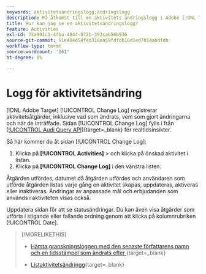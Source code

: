 ```yaml
---
keywords: aktivitetsändringslogg;ändringslogg
description: Få åtkomst till en aktivitets ändringslogg i Adobe [!DNL Target]  om du vill visa en lista över vem som har ändrat dina aktiviteter och när ändringarna inträffade.
title: Hur kan jag se en aktivitetsändringslogg?
feature: Activities
exl-id: 72a901c1-4fba-4044-b72b-393cab56b936
source-git-commit: 51e484d54f4d318ea59fdfdb16d1ed7014abdfdb
workflow-type: tm+mt
source-wordcount: '161'
ht-degree: 0%

---
```


# Logg för aktivitetsändring

[!DNL Adobe Target] [!UICONTROL Change Log] registrerar aktivitetsåtgärder, inklusive vad som ändrats, vem som gjort ändringarna och när de inträffade. Sidan [!UICONTROL Change Log] fylls i från [[!UICONTROL Audi Query API]](https://experienceleague.adobe.com/en/docs/experience-platform/landing/governance-privacy-security/audit-logs/audit-api/overview){target=_blank} för realtidsinsikter.

Så här kommer du åt sidan [!UICONTROL Change Log]:

1. Klicka på **[!UICONTROL Activities]** > och klicka på önskad aktivitet i listan.
1. Klicka på **[!UICONTROL Change Log]** i den vänstra listen.

Åtgärden utfördes, datumet då åtgärden utfördes och användaren som utförde åtgärden listas varje gång en aktivitet skapas, uppdateras, aktiveras eller inaktiveras. Ändringar av anpassade mål och erbjudanden som används i aktiviteten visas också.

Uppdatera sidan för att se statusändringar. Du kan även visa åtgärder som utförts i stigande eller fallande ordning genom att klicka på kolumnrubriken [!UICONTROL Date].

>[!MORELIKETHIS]
>
>* [Hämta granskningsloggen med den senaste författarens namn och en tidsstämpel som ändrats efter ](https://developer.adobe.com/target/administer/admin-api/#tag/Revisions){target=_blank}
>
>* [Listaktivitetsändringg](https://developer.adobe.com/target/administer/admin-api/#tag/Activities/operation/getChangelog){target=_blank}

